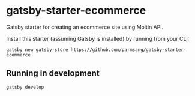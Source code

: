 # gatsby-starter-ecommerce
Gatsby starter for creating an ecommerce site using Moltin API.

Install this starter (assuming Gatsby is installed) by running from your CLI:

`gatsby new gatsby-store https://github.com/parmsang/gatsby-starter-ecommerce`

## Running in development
`gatsby develop`
